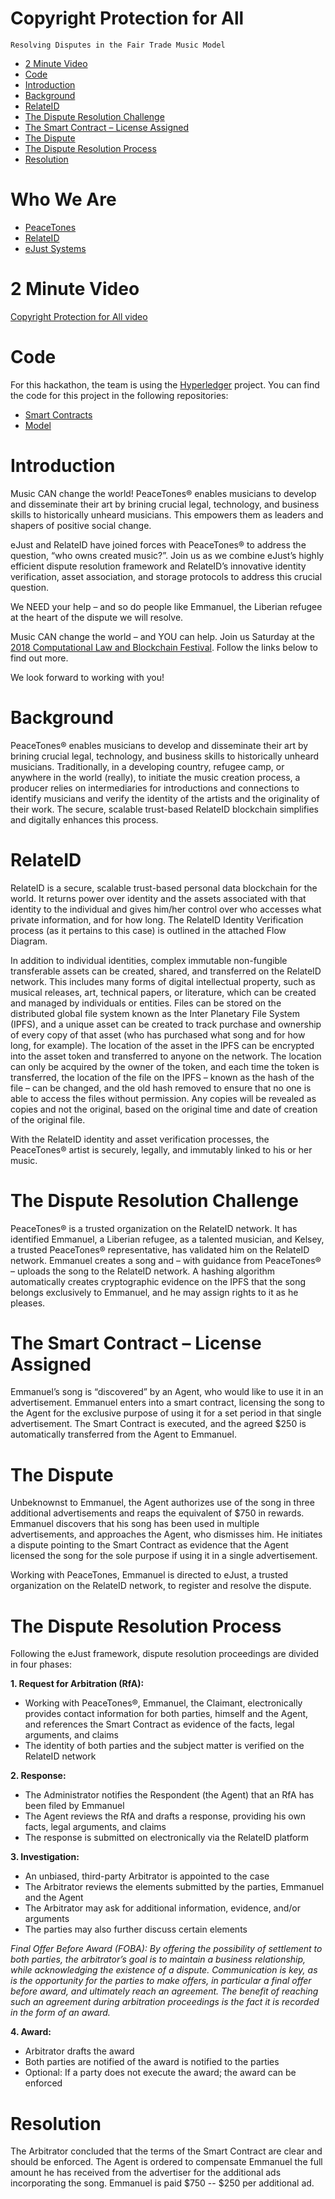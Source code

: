 # Copyright Protection for All
```
Resolving Disputes in the Fair Trade Music Model
```

   * [2 Minute Video](#2-minute-video)
   * [Code](#code)
   * [Introduction](#introduction)
   * [Background](#background)
   * [RelateID](#relateid)
   * [The Dispute Resolution Challenge](#the-dispute-resolution-challenge)
   * [The Smart Contract – License Assigned](#the-smart-contract--license-assigned)
   * [The Dispute](#the-dispute)
   * [The Dispute Resolution Process](#the-dispute-resolution-process)
   * [Resolution](#resolution)

# Who We Are
* [PeaceTones](https://peacetones.org)
* [RelateID](https://relateid.com)
* [eJust Systems](https://www.ejustsystems.com/)

# 2 Minute Video
[Copyright Protection for All video](http://www.youtube.com/watch?v=IBMa7vf2e7c&t=35s)

# Code
For this hackathon, the team is using the [Hyperledger](https://www.hyperledger.org/) project. You can find the code for this project in the following repositories:
* [Smart Contracts](https://github.com/relateid/cl-and-b-ny-2018)
* [Model](https://github.com/relateid/cl-and-b-ny-2018-model)

# Introduction
Music CAN change the world! PeaceTones&reg; enables musicians to develop and disseminate their art by brining crucial legal, technology, and business skills to historically unheard musicians. This empowers them as leaders and shapers of positive social change.

eJust and RelateID have joined forces with PeaceTones&reg; to address the question, “who owns created music?”. Join us as we combine eJust’s highly efficient dispute resolution framework and RelateID’s innovative identity verification, asset association, and storage protocols to address this crucial question.

We NEED your help – and so do people like Emmanuel, the Liberian refugee at the heart of the dispute we will resolve.

Music CAN change the world – and YOU can help. Join us Saturday at the [2018 Computational Law and Blockchain Festival](https://legalhackers.org/clbfest2018/). Follow the links below to find out more.

We look forward to working with you!

# Background
PeaceTones&reg; enables musicians to develop and disseminate their art by brining crucial legal, technology, and business skills to historically unheard musicians. Traditionally, in a developing country, refugee camp, or anywhere in the world (really), to initiate the music creation process, a producer relies on intermediaries for introductions and connections to identify musicians and verify the identity of the artists and the originality of their work. The secure, scalable trust-based RelateID blockchain simplifies and digitally enhances this process.

# RelateID
RelateID is a secure, scalable trust-based personal data blockchain for the world. It returns power over identity and the assets associated with that identity to the individual and gives him/her control over who accesses what private information, and for how long. The RelateID Identity Verification process (as it pertains to this case) is outlined in the attached Flow Diagram.

In addition to individual identities, complex immutable non-fungible transferable assets can be created, shared, and transferred on the RelateID network. This includes many forms of digital intellectual property, such as musical releases, art, technical papers, or literature, which can be created and managed by individuals or entities. Files can be stored on the distributed global file system known as the Inter Planetary File System (IPFS), and a unique asset can be created to track purchase and ownership of every copy of that asset (who has purchased what song and for how long, for example). The location of the asset in the IPFS can be encrypted into the asset token and transferred to anyone on the network. The location can only be acquired by the owner of the token, and each time the token is transferred, the location of the file on the IPFS – known as the hash of the file – can be changed, and the old hash removed to ensure that no one is able to access the files without permission. Any copies will be revealed as copies and not the original, based on the original time and date of creation of the original file.

With the RelateID identity and asset verification processes, the PeaceTones&reg; artist is securely, legally, and immutably linked to his or her music.

# The Dispute Resolution Challenge
PeaceTones&reg; is a trusted organization on the RelateID network. It has identified Emmanuel, a Liberian refugee, as a talented musician, and Kelsey, a trusted PeaceTones&reg; representative, has validated him on the RelateID network. Emmanuel creates a song and – with guidance from PeaceTones&reg; – uploads the song to the RelateID network. A hashing algorithm automatically creates cryptographic evidence on the IPFS that the song belongs exclusively to Emmanuel, and he may assign rights to it as he pleases.

# The Smart Contract – License Assigned
Emmanuel’s song is “discovered” by an Agent, who would like to use it in an advertisement. Emmanuel enters into a smart contract, licensing the song to the Agent for the exclusive purpose of using it for a set period in that single advertisement. The Smart Contract is executed, and the agreed $250 is automatically transferred from the Agent to Emmanuel.

# The Dispute
Unbeknownst to Emmanuel, the Agent authorizes use of the song in three additional advertisements and reaps the equivalent of $750 in rewards. Emmanuel discovers that his song has been used in multiple advertisements, and approaches the Agent, who dismisses him. He initiates a dispute pointing to the Smart Contract as evidence that the Agent licensed the song for the sole purpose if using it in a single advertisement.

Working with PeaceTones, Emmanuel is directed to eJust, a trusted organization on the RelateID network, to register and resolve the dispute.

# The Dispute Resolution Process
Following the eJust framework, dispute resolution proceedings are divided in four phases:

**1. Request for Arbitration (RfA):**
  * Working with PeaceTones®, Emmanuel, the Claimant, electronically provides contact information for both parties, himself and the Agent, and references the Smart Contract as evidence of the facts, legal arguments, and claims
  * The identity of both parties and the subject matter is verified on the RelateID network

**2. Response:**
  * The Administrator notifies the Respondent (the Agent) that an RfA has been filed by Emmanuel
  * The Agent reviews the RfA and drafts a response, providing his own facts, legal arguments, and claims
  * The response is submitted on electronically via the RelateID platform

**3. Investigation:**
  * An unbiased, third-party Arbitrator is appointed to the case
  * The Arbitrator reviews the elements submitted by the parties, Emmanuel and the Agent
  * The Arbitrator may ask for additional information, evidence, and/or arguments
  * The parties may also further discuss certain elements

*Final Offer Before Award (FOBA): By offering the possibility of settlement to both parties, the arbitrator’s goal is to maintain a business relationship, while acknowledging the existence of a dispute. Communication is key, as is the opportunity for the parties to make offers, in particular a final offer before award, and ultimately reach an agreement. The benefit of reaching such an agreement during arbitration proceedings is the fact it is recorded in the form of an award.*

**4. Award:**
  * Arbitrator drafts the award
  * Both parties are notified of the award is notified to the parties
  * Optional: If a party does not execute the award; the award can be enforced
# Resolution
The Arbitrator concluded that the terms of the Smart Contract are clear and should be enforced. The Agent is ordered to compensate Emmanuel the full amount he has received from the advertiser for the additional ads incorporating the song. Emmanuel is paid $750 -- $250 per additional ad.
